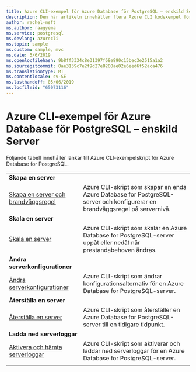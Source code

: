 ```yaml
---
title: Azure CLI-exempel för Azure Database för PostgreSQL – enskild Server
description: Den här artikeln innehåller flera Azure CLI kodexempel för att interagera med Azure Database för PostgreSQL – enskild Server.
author: rachel-msft
ms.author: raagyema
ms.service: postgresql
ms.devlang: azurecli
ms.topic: sample
ms.custom: sample, mvc
ms.date: 5/6/2019
ms.openlocfilehash: 9b8ff3334c8e31397f68e890c15bec3e2515a1a2
ms.sourcegitcommit: 0ae3139c7e2f9d27e8200ae02e6eed6f52aca476
ms.translationtype: MT
ms.contentlocale: sv-SE
ms.lasthandoff: 05/06/2019
ms.locfileid: "65073116"
---
```

# <a name="azure-cli-samples-for-azure-database-for-postgresql---single-server"></a>Azure CLI-exempel för Azure Database för PostgreSQL – enskild Server
Följande tabell innehåller länkar till Azure CLI-exempelskript för Azure Database for PostgreSQL.

| |  |
|---|---|
|**Skapa en server**||
| [Skapa en server och brandväggsregel](scripts/sample-create-server-and-firewall-rule.md?toc=%2fcli%2fazure%2ftoc.json) | Azure CLI-skript som skapar en enda Azure Database for PostgreSQL-server och konfigurerar en brandväggsregel på servernivå. |
|**Skala en server**||
| [Skala en server](scripts/sample-scale-server-up-or-down.md?toc=%2fcli%2fazure%2ftoc.json) | Azure CLI-skript som skalar en Azure Database for PostgreSQL-server uppåt eller nedåt när prestandabehoven ändras. |
|**Ändra serverkonfigurationer**||
| [Ändra serverkonfigurationer](./scripts/sample-change-server-configuration.md?toc=%2fcli%2fazure%2ftoc.json) | Azure CLI-skript som ändrar konfigurationsalternativ för en Azure Database for PostgreSQL-server. |
|**Återställa en server**||
| [Återställa en server](./scripts/sample-point-in-time-restore.md?toc=%2fcli%2fazure%2ftoc.json) | Azure CLI-skript som återställer en Azure Database for PostgreSQL-server till en tidigare tidpunkt. |
|**Ladda ned serverloggar**||
| [Aktivera och hämta serverloggar](./scripts/sample-server-logs.md?toc=%2fcli%2fazure%2ftoc.json) | Azure CLI-skript som aktiverar och laddar ned serverloggar för en Azure Database for PostgreSQL-server. |
|||


